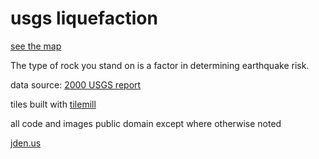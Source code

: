 # usgs liquefaction

[see the map](https://jden.github.io/usgs-liquefaction-tiles)

The type of rock you stand on is a factor in determining earthquake risk.

data source: [2000 USGS report](http://pubs.usgs.gov/of/2000/of00-444/)

tiles built with [tilemill](https://www.mapbox.com/tilemill/)

all code and images public domain except where otherwise noted

[jden.us](http://jden.us)